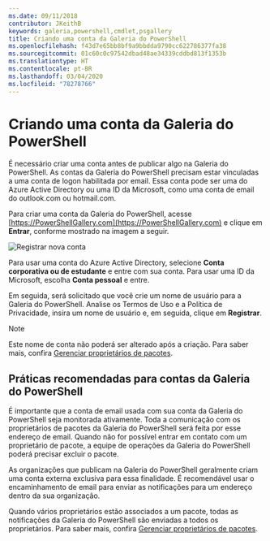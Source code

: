 ```yaml
---
ms.date: 09/11/2018
contributor: JKeithB
keywords: galeria,powershell,cmdlet,psgallery
title: Criando uma conta da Galeria do PowerShell
ms.openlocfilehash: f43d7e65bb8bf9a9bbdda9790cc622786377fa38
ms.sourcegitcommit: 01c60c0c97542dbad48ae34339cddbd813f1353b
ms.translationtype: HT
ms.contentlocale: pt-BR
ms.lasthandoff: 03/04/2020
ms.locfileid: "78278766"
---
```

# <a name="creating-a-powershell-gallery-account"></a>Criando uma conta da Galeria do PowerShell

É necessário criar uma conta antes de publicar algo na Galeria do PowerShell.
As contas da Galeria do PowerShell precisam estar vinculadas a uma conta de logon habilitada por email. Essa conta pode ser uma do Azure Active Directory ou uma ID da Microsoft, como uma conta de email do outlook.com ou hotmail.com.

Para criar uma conta da Galeria do PowerShell, acesse [https://PowerShellGallery.com](https://PowerShellGallery.com) e clique em **Entrar**, conforme mostrado na imagem a seguir.

![Registrar nova conta](media/creating-an-account/CreateAccount-Register.png)

Para usar uma conta do Azure Active Directory, selecione **Conta corporativa ou de estudante** e entre com sua conta. Para usar uma ID da Microsoft, escolha **Conta pessoal** e entre.

Em seguida, será solicitado que você crie um nome de usuário para a Galeria do PowerShell. Analise os Termos de Uso e a Política de Privacidade, insira um nome de usuário e, em seguida, clique em **Registrar**.

> [!NOTE]
> Este nome de conta não poderá ser alterado após a criação. Para saber mais, confira [Gerenciar proprietários de pacotes](managing-package-owners.md).

## <a name="recommended-practices-for-powershell-gallery-accounts"></a>Práticas recomendadas para contas da Galeria do PowerShell

É importante que a conta de email usada com sua conta da Galeria do PowerShell seja monitorada ativamente. Toda a comunicação com os proprietários de pacotes da Galeria do PowerShell será feita por esse endereço de email. Quando não for possível entrar em contato com um proprietário de pacote, a equipe de operações da Galeria do PowerShell poderá precisar excluir o pacote.

As organizações que publicam na Galeria do PowerShell geralmente criam uma conta externa exclusiva para essa finalidade. É recomendável usar o encaminhamento de email para enviar as notificações para um endereço dentro da sua organização.

Quando vários proprietários estão associados a um pacote, todas as notificações da Galeria do PowerShell são enviadas a todos os proprietários. Para saber mais, confira [Gerenciar proprietários de pacotes](managing-package-owners.md).
